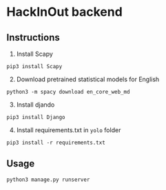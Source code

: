 # HackInOut backend

## Instructions

1. Install Scapy
```
pip3 install Scapy
```
 
2. Download pretrained statistical models for English
```
python3 -m spacy download en_core_web_md
```

3. Install djando
```
pip3 install Django
```

4. Install requirements.txt in `yolo` folder
```
pip3 install -r requirements.txt

```

## Usage
```
python3 manage.py runserver
```
